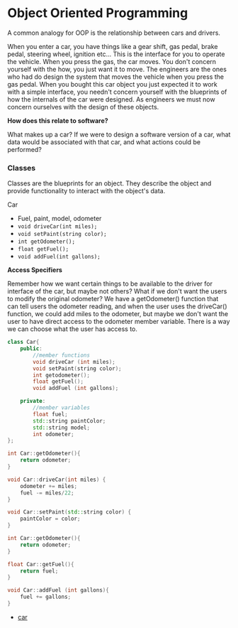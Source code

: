 # Object Oriented Programming

A common analogy for OOP is the relationship between cars and drivers.

When you enter a car, you have things like a gear shift, gas pedal, brake pedal,
steering wheel, ignition etc... This is the interface for you to operate the
vehicle. When you press the gas, the car moves. You don't concern yourself with
the how, you just want it to move. The engineers are the ones who had do design
the system that moves the vehicle when you press the gas pedal. When you bought
this car object you just expected it to work with a simple interface, you
needn't concern yourself with the blueprints of how the internals of the car
were designed. As engineers we must now concern ourselves with the design of
these objects.

**How does this relate to software?**

What makes up a car? If we were to design a software version of a car, what data
would be associated with that car, and what actions could be performed?

### Classes

Classes are the blueprints for an object. They describe the object and provide
functionality to interact with the object's data.

Car
- Fuel, paint, model, odometer
- `void driveCar(int miles);`
- `void setPaint(string color);`
- `int getOdometer();`
- `float getFuel();`
- `void addFuel(int gallons);`

**Access Specifiers**

Remember how we want certain things to be available to the driver for interface
of the car, but maybe not others? What if we don't want the users to modify the
original odometer? We have a getOdometer() function that can tell users the
odometer reading, and when the user uses the driveCar() function, we could add
miles to the odometer, but maybe we don't want the user to have direct access to
the odometer member variable. There is a way we can choose what the user has
access to.

```cpp
class Car{
    public:
        //member functions
        void driveCar (int miles);
        void setPaint(string color);
        int getodometer();
        float getFuel();
        void addFuel (int gallons);

    private:
        //member variables
        float fuel;
        std::string paintColor;
        std::string model;
        int odometer;
};
```

```cpp
int Car::getOdometer(){
    return odometer;
}

void Car::driveCar(int miles) {
    odometer += miles;
    fuel -= miles/22;
}

void Car::setPaint(std::string color) {
    paintColor = color;
}

int Car::getOdometer(){
    return odometer;
}

float Car::getFuel(){
    return fuel;
}

void Car::addFuel (int gallons){
    fuel += gallons;
}
```

- [car](car.cpp)